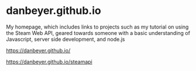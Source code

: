 # danbeyer.github.io


My homepage, which includes links to projects such as my tutorial on using the Steam Web API, geared towards someone with a basic understanding of Javascript, server side development, and node.js

https://danbeyer.github.io/

https://danbeyer.github.io/steamapi
			
